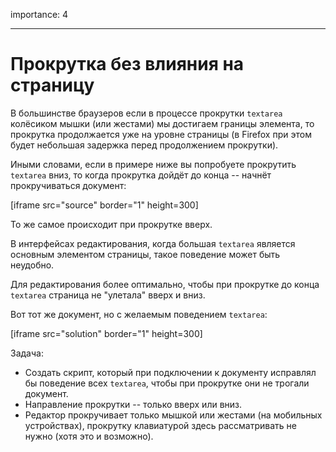 importance: 4

---

# Прокрутка без влияния на страницу

В большинстве браузеров если в процессе прокрутки `textarea` колёсиком мышки (или жестами) мы достигаем границы элемента, то прокрутка продолжается уже на уровне страницы (в Firefox при этом будет небольшая задержка перед продолжением прокрутки).

Иными словами, если в примере ниже вы попробуете прокрутить `textarea` вниз, то когда прокрутка дойдёт до конца -- начнёт прокручиваться документ:

[iframe src="source" border="1" height=300]

То же самое происходит при прокрутке вверх.

В интерфейсах редактирования, когда большая `textarea` является основным элементом страницы, такое поведение может быть неудобно.

Для редактирования более оптимально, чтобы при прокрутке до конца `textarea` страница не "улетала" вверх и вниз.

Вот тот же документ, но с желаемым поведением `textarea`:

[iframe src="solution" border="1" height=300]

Задача:

- Создать скрипт, который при подключении к документу исправлял бы поведение всех `textarea`, чтобы при прокрутке они не трогали документ.
- Направление прокрутки -- только вверх или вниз.
- Редактор прокручивает только мышкой или жестами (на мобильных устройствах), прокрутку клавиатурой здесь рассматривать не нужно (хотя это и возможно).

